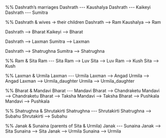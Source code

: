   %% Dashrath’s marriages
  Dashrath --- Kaushalya
  Dashrath --- Kaikeyi
  Dashrath --- Sumitra

  %% Dashrath & wives → their children
  Dashrath --> Ram
  Kaushalya --> Ram

  Dashrath --> Bharat
  Kaikeyi  --> Bharat

  Dashrath --> Laxman
  Sumitra  --> Laxman

  Dashrath --> Shatrughna
  Sumitra  --> Shatrughna

  %% Ram & Sita
  Ram --- Sita
  Ram --> Luv
  Sita --> Luv
  Ram --> Kush
  Sita --> Kush

  %% Laxman & Urmila
  Laxman --- Urmila
  Laxman --> Angad
  Urmila  --> Angad
  Laxman --> Urmila_daughter
  Urmila  --> Urmila_daughter

  %% Bharat & Mandavi
  Bharat --- Mandavi
  Bharat --> Chandraketu
  Mandavi --> Chandraketu
  Bharat --> Taksha
  Mandavi --> Taksha
  Bharat --> Pushkala
  Mandavi --> Pushkala

  %% Shatrughna & Shrutakirti
  Shatrughna --- Shrutakirti
  Shatrughna --> Subahu
  Shrutakirti --> Subahu

  %% Janak & Sunaina (parents of Sita & Urmila)
  Janak --- Sunaina
  Janak   --> Sita
  Sunaina --> Sita
  Janak   --> Urmila
  Sunaina --> Urmila
